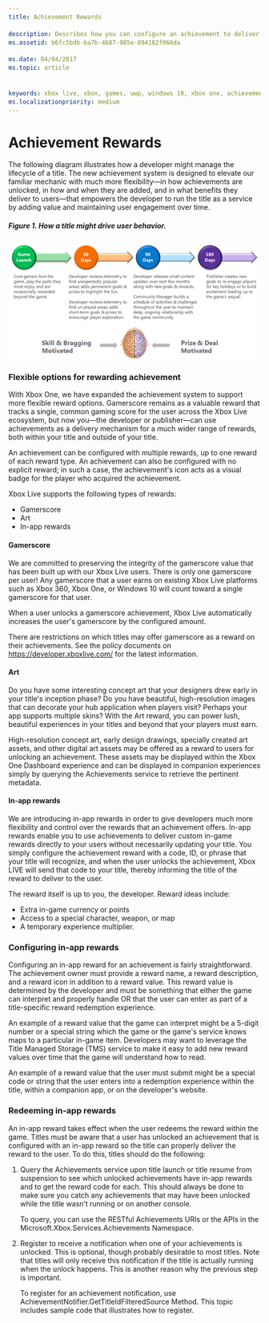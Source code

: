 ```yaml
---
title: Achievement Rewards

description: Describes how you can configure an achievement to deliver rewards.
ms.assetid: b6fc5bdb-ba7b-4687-985e-894182f066da

ms.date: 04/04/2017
ms.topic: article


keywords: xbox live, xbox, games, uwp, windows 10, xbox one, achievement, rewards
ms.localizationpriority: medium
---
```


# Achievement Rewards

The following diagram illustrates how a developer might manage the lifecycle of a title. The new achievement system is designed to elevate our familiar mechanic with much more flexibility—in how achievements are unlocked, in how and when they are added, and in what benefits they deliver to users—that empowers the developer to run the title as a service by adding value and maintaining user engagement over time.

##### Figure 1.   How a title might drive user behavior. #####
![rewarding_achievements](../images/omega/achievements_overview_01_drive_behavior.png)

### Flexible options for rewarding achievement ###
With Xbox One, we have expanded the achievement system to support more flexible reward options. Gamerscore remains as a valuable reward that tracks a single, common gaming score for the user across the Xbox Live ecosystem, but now you—the developer or publisher—can use achievements as a delivery mechanism for a much wider range of rewards, both within your title and outside of your title.

An achievement can be configured with multiple rewards, up to one reward of each reward type. An achievement can also be configured with no explicit reward; in such a case, the achievement's icon acts as a visual badge for the player who acquired the achievement.

Xbox Live supports the following types of rewards:

* Gamerscore
* Art
* In-app rewards

#### Gamerscore ####
We are committed to preserving the integrity of the gamerscore value that has been built up with our Xbox Live users. There is only one gamerscore per user! Any gamerscore that a user earns on existing Xbox Live platforms such as Xbox 360, Xbox One, or Windows 10 will count toward a single gamerscore for that user.

When a user unlocks a gamerscore achievement, Xbox Live automatically increases the user's gamerscore by the configured amount.

There are restrictions on which titles may offer gamerscore as a reward on their achievements. See the policy documents on https://developer.xboxlive.com/ for the latest information.

#### Art ####
Do you have some interesting concept art that your designers drew early in your title's inception phase? Do you have beautiful, high-resolution images that can decorate your hub application when players visit? Perhaps your app supports multiple skins? With the Art reward, you can power lush, beautiful experiences in your titles and beyond that your players must earn.

High-resolution concept art, early design drawings, specially created art assets, and other digital art assets may be offered as a reward to users for unlocking an achievement. These assets may be displayed within the Xbox One Dashboard experience and can be displayed in companion experiences simply by querying the Achievements service to retrieve the pertinent metadata.

#### In-app rewards ####
We are introducing in-app rewards in order to give developers much more flexibility and control over the rewards that an achievement offers. In-app rewards enable you to use achievements to deliver custom in-game rewards directly to your users without necessarily updating your title. You simply configure the achievement reward with a code, ID, or phrase that your title will recognize, and when the user unlocks the achievement, Xbox LIVE will send that code to your title, thereby informing the title of the reward to deliver to the user.

The reward itself is up to you, the developer. Reward ideas include:

* Extra in-game currency or points
* Access to a special character, weapon, or map
* A temporary experience multiplier.

### Configuring in-app rewards ###
Configuring an in-app reward for an achievement is fairly straightforward. The achievement owner must provide a reward name, a reward description, and a reward icon in addition to a reward value. This reward value is determined by the developer and must be something that either the game can interpret and properly handle OR that the user can enter as part of a title-specific reward redemption experience.

An example of a reward value that the game can interpret might be a 5-digit number or a special string which the game or the game's service knows maps to a particular in-game item. Developers may want to leverage the Title Managed Storage (TMS) service to make it easy to add new reward values over time that the game will understand how to read.

An example of a reward value that the user must submit might be a special code or string that the user enters into a redemption experience within the title, within a companion app, or on the developer's website.

### Redeeming in-app rewards ###
An in-app reward takes effect when the user redeems the reward within the game. Titles must be aware that a user has unlocked an achievement that is configured with an in-app reward so the title can properly deliver the reward to the user. To do this, titles should do the following:

1. Query the Achievements service upon title launch or title resume from suspension to see which unlocked achievements have in-app rewards and to get the reward code for each. This should always be done to make sure you catch any achievements that may have been unlocked while the title wasn’t running or on another console.  

    To query, you can use the RESTful Achievements URIs or the APIs in the Microsoft.Xbox.Services.Achievements Namespace.

2. Register to receive a notification when one of your achievements is unlocked. This is optional, though probably desirable to most titles. Note that titles will only receive this notification if the title is actually running when the unlock happens. This is another reason why the previous step is important.

   To register for an achievement notification, use AchievementNotifier.GetTitleIdFilteredSource Method. This topic includes sample code that illustrates how to register.
